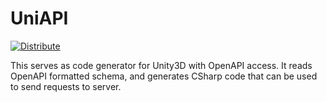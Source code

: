 # UniAPI
[![Distribute](https://github.com/integraldx/UniAPI/actions/workflows/ci.yml/badge.svg?branch=main&event=deployment_status)](https://github.com/integraldx/UniAPI/actions/workflows/ci.yml)

This serves as code generator for Unity3D with OpenAPI access.
It reads OpenAPI formatted schema, and generates CSharp code that can be used to send requests to server.
